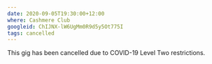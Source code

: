 ```yaml
---
date: 2020-09-05T19:30:00+12:00
where: Cashmere Club
googleid: ChIJNX-lW6UgMm0R9d5y5Ot775I
tags: cancelled
---
```

This gig has been cancelled due to COVID-19 Level Two restrictions.